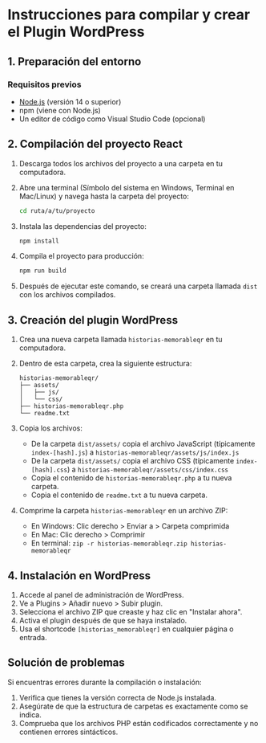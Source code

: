 
# Instrucciones para compilar y crear el Plugin WordPress

## 1. Preparación del entorno

### Requisitos previos
- [Node.js](https://nodejs.org/es/) (versión 14 o superior)
- npm (viene con Node.js)
- Un editor de código como Visual Studio Code (opcional)

## 2. Compilación del proyecto React

1. Descarga todos los archivos del proyecto a una carpeta en tu computadora.

2. Abre una terminal (Símbolo del sistema en Windows, Terminal en Mac/Linux) y navega hasta la carpeta del proyecto:
   ```bash
   cd ruta/a/tu/proyecto
   ```

3. Instala las dependencias del proyecto:
   ```bash
   npm install
   ```

4. Compila el proyecto para producción:
   ```bash
   npm run build
   ```

5. Después de ejecutar este comando, se creará una carpeta llamada `dist` con los archivos compilados.

## 3. Creación del plugin WordPress

1. Crea una nueva carpeta llamada `historias-memorableqr` en tu computadora.

2. Dentro de esta carpeta, crea la siguiente estructura:
   ```
   historias-memorableqr/
   ├── assets/
   │   ├── js/
   │   └── css/
   ├── historias-memorableqr.php
   └── readme.txt
   ```

3. Copia los archivos:
   - De la carpeta `dist/assets/` copia el archivo JavaScript (típicamente `index-[hash].js`) a `historias-memorableqr/assets/js/index.js`
   - De la carpeta `dist/assets/` copia el archivo CSS (típicamente `index-[hash].css`) a `historias-memorableqr/assets/css/index.css`
   - Copia el contenido de `historias-memorableqr.php` a tu nueva carpeta.
   - Copia el contenido de `readme.txt` a tu nueva carpeta.

4. Comprime la carpeta `historias-memorableqr` en un archivo ZIP:
   - En Windows: Clic derecho > Enviar a > Carpeta comprimida
   - En Mac: Clic derecho > Comprimir
   - En terminal: `zip -r historias-memorableqr.zip historias-memorableqr`

## 4. Instalación en WordPress

1. Accede al panel de administración de WordPress.
2. Ve a Plugins > Añadir nuevo > Subir plugin.
3. Selecciona el archivo ZIP que creaste y haz clic en "Instalar ahora".
4. Activa el plugin después de que se haya instalado.
5. Usa el shortcode `[historias_memorableqr]` en cualquier página o entrada.

## Solución de problemas

Si encuentras errores durante la compilación o instalación:

1. Verifica que tienes la versión correcta de Node.js instalada.
2. Asegúrate de que la estructura de carpetas es exactamente como se indica.
3. Comprueba que los archivos PHP están codificados correctamente y no contienen errores sintácticos.
